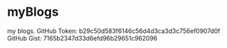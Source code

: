 # myBlogs
my blogs.
GitHub Token: b29c50d583f6146c56d4d3ca3d3c756ef0907d0f
GitHub Gist: 7165b2347d33d6efd96b29651c962096
